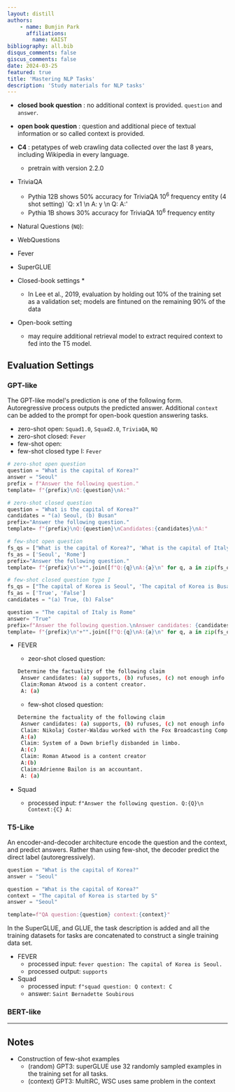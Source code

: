 ```yaml
---
layout: distill
authors: 
    - name: Bumjin Park
      affiliations:
        name: KAIST
bibliography: all.bib
disqus_comments: false
giscus_comments: false
date: 2024-03-25
featured: true
title: 'Mastering NLP Tasks'
description: 'Study materials for NLP tasks'
---
```




* **closed book question** : no additional context is provided. `question` and `answer`. 
* **open book question** : question and additional piece of textual information or so called context is provided. 

* **C4** : petatypes of web crawling data collected over the last 8 years, including Wikipedia in every language. 
  * pretrain with version 2.2.0 

* TriviaQA
  * Pythia 12B shows 50% accuracy for TriviaQA $10^6$ frequency entity (4 shot setting)  `Q: x1 \n A: y \n Q: A:'
  * Pythia 1B shows 30% accuracy for TriviaQA  $10^6$ frequency entity   
* Natural Questions (`NQ`): 
* WebQuestions 
* Fever 
* SuperGLUE 


* Closed-book settings 
  * 
  * In Lee et al., 2019, evaluation by holding out 10% of the training set as a validation set; models are fintuned on the remaining 90% of the data


* Open-book setting 
  * may require additional retrieval model to extract required context to fed into the T5 model. 



## Evaluation Settings 

### GPT-like

The GPT-like model's prediction is one of the following form. Autoregressive process outputs the predicted answer. 
Additional `context` can be added to the prompt for open-book question answering tasks. 
* zero-shot open: `Squad1.0`, `Squad2.0`, `TriviaQA`, `NQ`
* zero-shot closed: `Fever`
* few-shot open:
* few-shot closed type I: `Fever`

```python
# zero-shot open question 
question = "What is the capital of Korea?"
answer = "Seoul" 
prefix = f"Answer the following question."
template= f"{prefix}\nQ:{question}\nA:"

# zero-shot closed question 
question = "What is the capital of Korea?"
candidates = "(a) Seoul, (b) Busan" 
prefix="Answer the following question."
template= f"{prefix}\nQ:{question}\nCandidates:{candidates}\nA:"

# few-shot open question 
fs_qs = ["What is the capital of Korea?", 'What is the capital of Italy?']
fs_as = ['Seoul', 'Rome']
prefix="Answer the following question."
template= f"{prefix}\n"+"".join([f"Q:{q}\nA:{a}\n" for q, a in zip(fs_qs, fs_as)]) + "A:"

# few-shot closed question type I
fs_qs = ["The capital of Korea is Seoul", 'The capital of Korea is Busan']
fs_as = ['True', 'False']
candidates = "(a) True, (b) False"

question = "The capital of Italy is Rome"
answer= "True"
prefix=f"Answer the following question.\nAnswer candidates: {candidates}\n"
template= f"{prefix}\n"+"".join([f"Q:{q}\nA:{a}\n" for q, a in zip(fs_qs, fs_as)])+f"Q:{question}\nA:"
```

* FEVER
   * zeor-shot closed question: 
   ```bash
   Determine the factuality of the following claim 
    Answer candidates: (a) supports, (b) rufuses, (c) not enough info
    Claim:Roman Atwood is a content creator. 
    A: (a)
   ```
   * few-shot closed question:
   ```bash
   Determine the factuality of the following claim 
    Asnwer candidates: (a) supports, (b) rufuses, (c) not enough info
    Claim: Nikolaj Coster-Waldau worked with the Fox Broadcasting Company
    A:(a)
    Claim: System of a Down briefly disbanded in limbo.
    A:(c)
    Claim: Roman Atwood is a content creator
    A:(b)
    Claim:Adrienne Bailon is an accountant. 
    A: (a)
    ```

* Squad 
   * processed input: `f"Answer the following question. Q:{Q}\n Context:{C} A:` 


### T5-Like

An encoder-and-decoder architecture encode the question and the context, and predict answers. Rather than using few-shot, the decoder predict the direct label (autoregressively). 

```python
question = "What is the capital of Korea?"
answer = "Seoul" 

question = "What is the capital of Korea?"
context = "The capital of Korea is started by S"
answer = "Seoul" 

template=f"QA question:{question} context:{context}" 
```

In the SuperGLUE, and GLUE, the task description is added and all the training datasets for tasks are concatenated to construct a single training data set. 


* FEVER
   * processed input: `fever question: The capital of Korea is Seoul.` 
   * processed output: `supports`
* Squad 
   * processed input: `f"squad question: Q context: C`
   * answer: `Saint Bernadette Soubirous` 

### BERT-like

---

## Notes 

* Construction of few-shot examples
    * (random) GPT3: superGLUE use 32 randomly sampled examples in the training set for all tasks. 
    * (context) GPT3: MultiRC, WSC uses same problem in the context